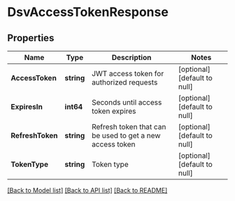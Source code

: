 # DsvAccessTokenResponse

## Properties
Name | Type | Description | Notes
------------ | ------------- | ------------- | -------------
**AccessToken** | **string** | JWT access token for authorized requests | [optional] [default to null]
**ExpiresIn** | **int64** | Seconds until access token expires | [optional] [default to null]
**RefreshToken** | **string** | Refresh token that can be used to get a new access token | [optional] [default to null]
**TokenType** | **string** | Token type | [optional] [default to null]

[[Back to Model list]](../README.md#documentation-for-models) [[Back to API list]](../README.md#documentation-for-api-endpoints) [[Back to README]](../README.md)



